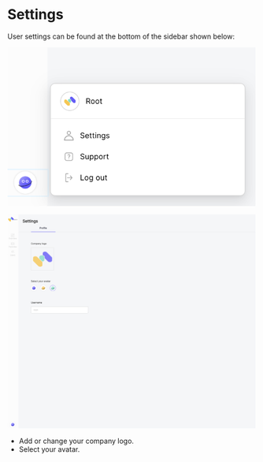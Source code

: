 # Settings

User settings can be found at the bottom of the sidebar shown below:

![](<../.gitbook/assets/Screen Shot 2022-04-27 at 19.35.23.png>)

![](<../.gitbook/assets/Screen Shot 2022-04-27 at 19.36.23.png>)

* Add or change your company logo.
* Select your avatar.
